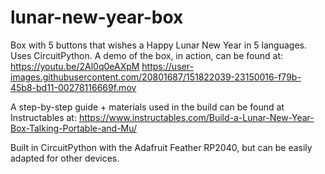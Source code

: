 # lunar-new-year-box
Box with 5 buttons that wishes a Happy Lunar New Year in 5 languages. Uses CircuitPython.
A demo of the box, in action, can be found at:
https://youtu.be/2Al0q0eAXpM
https://user-images.githubusercontent.com/20801687/151822039-23150016-f79b-45b8-bd11-00278116669f.mov

A step-by-step guide + materials used in the build can be found at Instructables at:
https://www.instructables.com/Build-a-Lunar-New-Year-Box-Talking-Portable-and-Mu/

Built in CircuitPython with the Adafruit Feather RP2040, but can be easily adapted for other devices.
